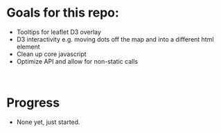 # Goals for this repo:

* Tooltips for leaflet D3 overlay
* D3 interactivity e.g. moving dots off the map and into a different html element
* Clean up core javascript
* Optimize API and allow for non-static calls

<br>

# Progress

* None yet, just started.
